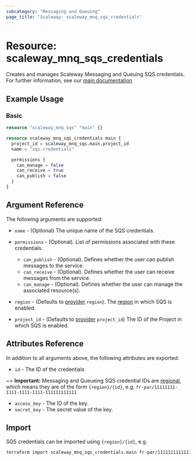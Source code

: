 ```yaml
---
subcategory: "Messaging and Queuing"
page_title: "Scaleway: scaleway_mnq_sqs_credentials"
---
```


# Resource: scaleway_mnq_sqs_credentials

Creates and manages Scaleway Messaging and Queuing SQS credentials.
For further information, see
our [main documentation](https://www.scaleway.com/en/docs/messaging/reference-content/sqs-overview/)

## Example Usage

### Basic

```terraform
resource "scaleway_mnq_sqs" "main" {}

resource scaleway_mnq_sqs_credentials main {
  project_id = scaleway_mnq_sqs.main.project_id
  name = "sqs-credentials"

  permissions {
    can_manage = false
    can_receive = true
    can_publish = false
  }
}
```

## Argument Reference

The following arguments are supported:

- `name` - (Optional) The unique name of the SQS credentials.

- `permissions` - (Optional). List of permissions associated with these credentials.
    - `can_publish` - (Optional). Defines whether the user can publish messages to the service.
    - `can_receive` - (Optional). Defines whether the user can receive messages from the service.
    - `can_manage` - (Optional). Defines whether the user can manage the associated resource(s).


- `region` - (Defaults to [provider](../index.md#arguments-reference) `region`). The [region](../guides/regions_and_zones.md#regions) in which SQS is enabled.

- `project_id` - (Defaults to [provider](../index.md#arguments-reference) `project_id`) The ID of the Project in which SQS is enabled.


## Attributes Reference

In addition to all arguments above, the following attributes are exported:

- `id` - The ID of the credentials

~> **Important:** Messaging and Queueing SQS credential IDs are [regional](../guides/regions_and_zones.md#resource-ids), which means they are of the form `{region}/{id}`, e.g. `fr-par/11111111-1111-1111-1111-111111111111`

- `access_key` - The ID of the key.
- `secret_key` - The secret value of the key.

## Import

SQS credentials can be imported using `{region}/{id}`, e.g.

```bash
terraform import scaleway_mnq_sqs_credentials.main fr-par/11111111111111111111111111111111
```
